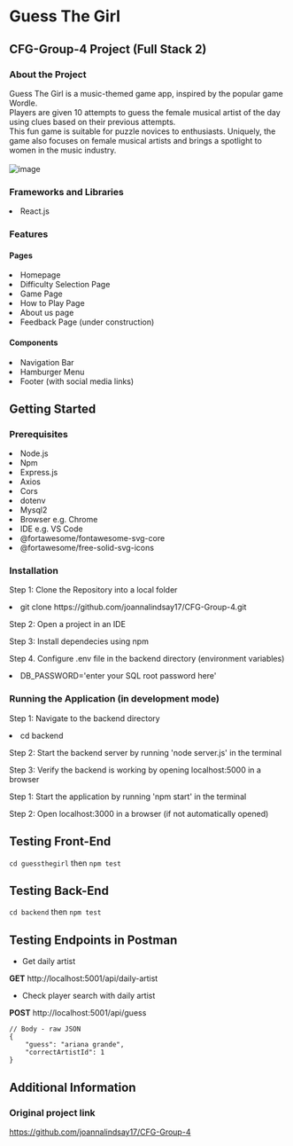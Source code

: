 # Guess The Girl
<h2>CFG-Group-4 Project (Full Stack 2)</h2>

### About the Project
Guess The Girl is a music-themed game app, inspired by the popular game Wordle. <br>
Players are given 10 attempts to guess the female musical artist of the day using clues based on their previous attempts. <br>
This fun game is suitable for puzzle novices to enthusiasts. Uniquely, the game also focuses on female musical artists and brings a spotlight to women in the music industry. <br>
<br>
![image](https://github.com/user-attachments/assets/8e3282d5-237b-4cec-89d9-7707572852b8)

### Frameworks and Libraries
<li> React.js 

### Features

#### Pages
<li> Homepage
<li> Difficulty Selection Page 
<li> Game Page 
<li> How to Play Page
<li> About us page
<li> Feedback Page (under construction)

#### Components
<li> Navigation Bar 
<li> Hamburger Menu
<li> Footer (with social media links) 

## Getting Started

### Prerequisites

<li> Node.js 
<li> Npm 
<li> Express.js 
<li> Axios 
<li> Cors
<li> dotenv
<li> Mysql2
<li> Browser e.g. Chrome 
<li> IDE e.g. VS Code 
<li> @fortawesome/fontawesome-svg-core
<li> @fortawesome/free-solid-svg-icons

### Installation 

Step 1: Clone the Repository into a local folder

<li> git clone https://github.com/joannalindsay17/CFG-Group-4.git

Step 2: Open a project in an IDE

Step 3: Install dependecies using npm 

Step 4. Configure .env file in the backend directory (environment variables)

<li> DB_PASSWORD='enter your SQL root password here'

### Running the Application (in development mode)

Step 1: Navigate to the backend directory

<li> cd backend

Step 2: Start the backend server by running 'node server.js' in the terminal 

Step 3: Verify the backend is working by opening localhost:5000 in a browser

Step 1: Start the application by running 'npm start' in the terminal

Step 2: Open localhost:3000 in a browser (if not automatically opened)

## Testing Front-End

`cd guessthegirl` then `npm test`

## Testing Back-End

`cd backend` then `npm test`

## Testing Endpoints in Postman

- Get daily artist

**GET** http://localhost:5001/api/daily-artist

- Check player search with daily artist

**POST** http://localhost:5001/api/guess 

```
// Body - raw JSON
{
    "guess": "ariana grande",
    "correctArtistId": 1
}
```

## Additional Information

### Original project link

https://github.com/joannalindsay17/CFG-Group-4

